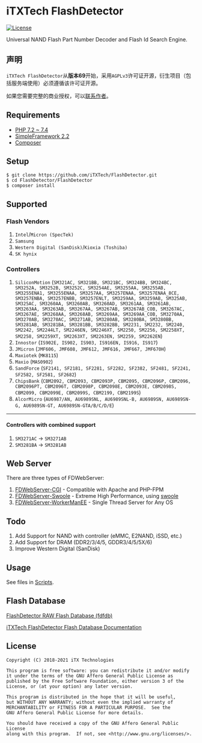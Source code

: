 # iTXTech FlashDetector

[![License](https://img.shields.io/github/license/iTXTech/FlashDetector.svg)](https://github.com/iTXTech/FlashDetector/blob/master/LICENSE)

Universal NAND Flash Part Number Decoder and Flash Id Search Engine.

## 声明

`iTXTech FlashDetector`从**版本69**开始，采用`AGPLv3`许可证开源，衍生项目（包括服务端使用）必须遵循该许可证开源。

如果您需要完整的商业授权，可以[联系作者](mailto:peratx@itxtech.org)。

## Requirements

* [PHP 7.2 ~ 7.4](https://secure.php.net)
* [SimpleFramework 2.2](https://github.com/iTXTech/SimpleFramework)
* [Composer](https://github.com/composer/composer)

## Setup

```shell script
$ git clone https://github.com/iTXTech/FlashDetector.git
$ cd FlashDetector/FlashDetector
$ composer install
```

## Supported

### Flash Vendors

1. `Intel`/`Micron (SpecTek)`
1. `Samsung`
1. `Western Digital (SanDisk)`/`Kioxia (Toshiba)`
1. `SK hynix`

### Controllers

1. `SiliconMotion` (`SM321AC, SM321BB, SM321BC, SM324BB, SM324BC, SM3252A, SM3252B, SM3252C, SM3254AE, SM3255AA, SM3255AB, SM3255ENA1, SM3255ENAA, SM3257AA, SM3257ENAA, SM3257ENAA_8CE, SM3257ENBA, SM3257ENBB, SM3257ENLT, SM3259AA, SM3259AB, SM325AB, SM325AC, SM3260AA, SM3260AB, SM3260AD, SM3261AA, SM3261AB, SM3263AA, SM3263AB, SM3267AA, SM3267AB, SM3267AB_COB, SM3267AC, SM3267AE, SM3268AA, SM3268AB, SM3269AA, SM3269AA_COB, SM3270AA, SM3270AB, SM3270AC, SM3271AB, SM3280AB, SM3280BA, SM3280BB, SM3281AB, SM3281BA, SM3281BB, SM3282BB, SM2231, SM2232, SM2240, SM2242, SM2244LT, SM2246EN, SM2246XT, SM2250, SM2256, SM2258XT, SM2258, SM2259XT, SM2263XT, SM2263EN, SM2259, SM2262EN`)
1. `Innostor` (`IS902E, IS902, IS903, IS916EN, IS916, IS917`)
1. `JMicron` (`JMF606, JMF608, JMF612, JMF616, JMF667, JMF670H`)
1. `Maxiotek` (`MK8115`)
1. `Maxio` (`MAS0902`)
1. `SandForce` (`SF2141, SF2181, SF2281, SF2282, SF2382, SF2481, SF2241, SF2582, SF2581, SF2682`)
1. `ChipsBank` (`CBM2092, CBM2093, CBM2093P, CBM2095, CBM2096P, CBM2096, CBM2096PT, CBM2096T, CBM2098P, CBM2098E, CBM2093E, CBM2098S, CBM2099, CBM2099E, CBM2099S, CBM2199, CBM2199S`)
1. `AlcorMicro` (`AU6987/AN, AU6989SNL, AU6989SNL-B, AU6989SN, AU6989SN-G, AU6989SN-GT, AU6989SN-GTA/B/C/D/E`)

-----------

#### Controllers with combined support

1. `SM3271AC` -> `SM3271AB`
1. `SM3281BA` -> `SM3281AB`

## Web Server

There are three types of FDWebServer:

1. [FDWebServer-CGI](https://github.com/iTXTech/FlashDetector/tree/master/FDWebServer/CGI) - Compatible with Apache and PHP-FPM
1. [FDWebServer-Swoole](https://github.com/iTXTech/FlashDetector/tree/master/FDWebServer/swoole) - Extreme High Performance, using [swoole](https://github.com/swoole/swoole-src)
1. [FDWebServer-WorkerManEE](https://github.com/iTXTech/FlashDetector/tree/master/FDWebServer/WorkerManEE) - Single Thread Server for Any OS

## Todo

1. Add Support for NAND with controller (eMMC, E2NAND, iSSD, etc.)
1. Add Support for DRAM (DDR2/3/4/5, GDDR3/4/5/5X/6)
1. Improve Western Digital (SanDisk)

## Usage

See files in [Scripts](https://github.com/iTXTech/FlashDetector/tree/master/Scripts).

## Flash Database

[FlashDetector RAW Flash Database (fdfdb)](https://github.com/iTXTech/fdfdb)

[iTXTech FlashDetector Flash Database Documentation](https://github.com/iTXTech/FlashDetector/blob/master/FlashDatabase.md)

## License

    Copyright (C) 2018-2021 iTX Technologies

    This program is free software: you can redistribute it and/or modify
    it under the terms of the GNU Affero General Public License as
    published by the Free Software Foundation, either version 3 of the
    License, or (at your option) any later version.

    This program is distributed in the hope that it will be useful,
    but WITHOUT ANY WARRANTY; without even the implied warranty of
    MERCHANTABILITY or FITNESS FOR A PARTICULAR PURPOSE.  See the
    GNU Affero General Public License for more details.

    You should have received a copy of the GNU Affero General Public License
    along with this program.  If not, see <http://www.gnu.org/licenses/>.
